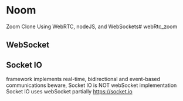 # Noom

Zoom Clone Using WebRTC, nodeJS, and WebSockets# webRtc_zoom

## WebSocket

## Socket IO

framework implements real-time, bidirectional and event-based communications
beware, Socket IO is NOT webSocket implementation
Socket IO uses webSocket partially
https://socket.io
